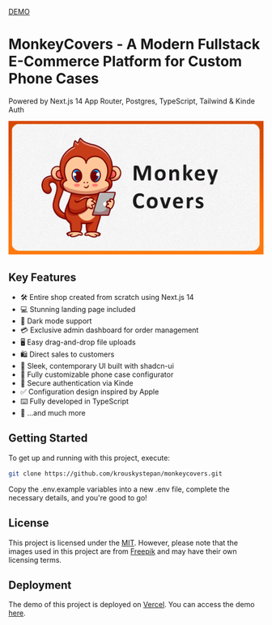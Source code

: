 [DEMO](https://monkeycovers.vercel.app)

# MonkeyCovers - A Modern Fullstack E-Commerce Platform for Custom Phone Cases

Powered by Next.js 14 App Router, Postgres, TypeScript, Tailwind & Kinde Auth

![Project Image](https://github.com/krouskystepan/monkeycovers/blob/main/public/thumbnail.png)

## Key Features

- 🛠️ Entire shop created from scratch using Next.js 14
- 💻 Stunning landing page included
- 🌙 Dark mode support
- 💳 Exclusive admin dashboard for order management
- 🖥️ Easy drag-and-drop file uploads
- 🛍️ Direct sales to customers
- 🌟 Sleek, contemporary UI built with shadcn-ui
- 🛒 Fully customizable phone case configurator
- 🔑 Secure authentication via Kinde
- ✅ Configuration design inspired by Apple
- ⌨️ Fully developed in TypeScript
- 🎁 ...and much more

## Getting Started

To get up and running with this project, execute:

```bash
git clone https://github.com/krouskystepan/monkeycovers.git
```

Copy the .env.example variables into a new .env file, complete the necessary details, and you're good to go!

## License

This project is licensed under the [MIT](https://choosealicense.com/licenses/mit/). However, please note that the images used in this project are from [Freepik](https://www.freepik.com) and may have their own licensing terms.

## Deployment

The demo of this project is deployed on [Vercel](https://vercel.com). You can access the demo [here](https://monkeycovers.vercel.app).
